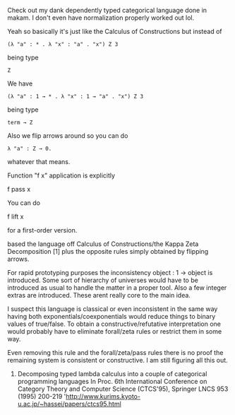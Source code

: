Check out my dank dependently typed categorical language done in
makam.  I don't even have normalization properly worked out lol.

Yeah so basically it's just like the Calculus of Constructions but instead of

    (λ "a" : * . λ "x" : "a" . "x") Z 3

being type

    Z

We have

    (λ "a" : 1 → * . λ "x" : 1 → "a" . "x") Z 3

being type

    term → Z

Also we flip arrows around so you can do

    λ "a" : Z → 0.

whatever that means.

Function "f x" application is explicitly

   f pass x

You can do

   f lift x

for a first-order version.

based the language off Calculus of Constructions/the Kappa Zeta
Decomposition [1] plus the opposite rules simply obtained by flipping
arrows.

For rapid prototyping purposes the inconsistency object : 1 -> object
is introduced.  Some sort of hierarchy of universes would have to be
introduced as usual to handle the matter in a proper tool.
Also a few integer extras are introduced.
These arent really core to the main idea.

I suspect this language is classical or even inconsistent in the same
way having both exponentials/coexponentials would reduce things to
binary values of true/false.  To obtain a constructive/refutative
interpretation one would probably have to eliminate forall/zeta rules
or restrict them in some way.

Even removing this rule and the forall/zeta/pass rules there is no
proof the remaining system is consistent or constructive.  I am still
figuring all this out.

1. Decomposing typed lambda calculus into a couple of categorical programming languages
In Proc. 6th International Conference on Category Theory and Computer Science (CTCS'95), Springer LNCS 953 (1995) 200-219
'http://www.kurims.kyoto-u.ac.jp/~hassei/papers/ctcs95.html